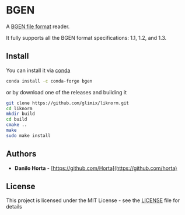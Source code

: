 # BGEN

A [BGEN file format](http://www.well.ox.ac.uk/~gav/bgen_format/) reader.

It fully supports all the BGEN format specifications: 1.1, 1.2, and 1.3.

## Install

You can install it via
[conda](http://conda.pydata.org/docs/index.html)

```bash
conda install -c conda-forge bgen
```

or by download one of the releases and building it

```bash
git clone https://github.com/glimix/liknorm.git
cd liknorm
mkdir build
cd build
cmake ..
make
sudo make install
```

## Authors

* **Danilo Horta** - [https://github.com/Horta](https://github.com/horta)

## License

This project is licensed under the MIT License - see the
[LICENSE](LICENSE) file for details
